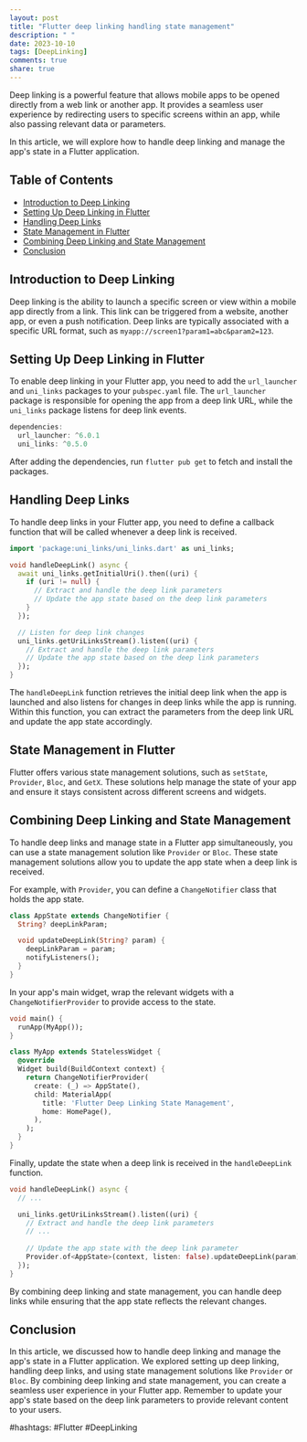 ```yaml
---
layout: post
title: "Flutter deep linking handling state management"
description: " "
date: 2023-10-10
tags: [DeepLinking]
comments: true
share: true
---
```


Deep linking is a powerful feature that allows mobile apps to be opened directly from a web link or another app. It provides a seamless user experience by redirecting users to specific screens within an app, while also passing relevant data or parameters.

In this article, we will explore how to handle deep linking and manage the app's state in a Flutter application.

## Table of Contents
- [Introduction to Deep Linking](#introduction-to-deep-linking)
- [Setting Up Deep Linking in Flutter](#setting-up-deep-linking-in-flutter)
- [Handling Deep Links](#handling-deep-links)
- [State Management in Flutter](#state-management-in-flutter)
- [Combining Deep Linking and State Management](#combining-deep-linking-and-state-management)
- [Conclusion](#conclusion)

## Introduction to Deep Linking

Deep linking is the ability to launch a specific screen or view within a mobile app directly from a link. This link can be triggered from a website, another app, or even a push notification. Deep links are typically associated with a specific URL format, such as `myapp://screen1?param1=abc&param2=123`.

## Setting Up Deep Linking in Flutter

To enable deep linking in your Flutter app, you need to add the `url_launcher` and `uni_links` packages to your `pubspec.yaml` file. The `url_launcher` package is responsible for opening the app from a deep link URL, while the `uni_links` package listens for deep link events.

```dart
dependencies:
  url_launcher: ^6.0.1
  uni_links: ^0.5.0
```

After adding the dependencies, run `flutter pub get` to fetch and install the packages.

## Handling Deep Links

To handle deep links in your Flutter app, you need to define a callback function that will be called whenever a deep link is received.

```dart
import 'package:uni_links/uni_links.dart' as uni_links;

void handleDeepLink() async {
  await uni_links.getInitialUri().then((uri) {
    if (uri != null) {
      // Extract and handle the deep link parameters
      // Update the app state based on the deep link parameters
    }
  });

  // Listen for deep link changes
  uni_links.getUriLinksStream().listen((uri) {
    // Extract and handle the deep link parameters
    // Update the app state based on the deep link parameters
  });
}
```

The `handleDeepLink` function retrieves the initial deep link when the app is launched and also listens for changes in deep links while the app is running. Within this function, you can extract the parameters from the deep link URL and update the app state accordingly.

## State Management in Flutter

Flutter offers various state management solutions, such as `setState`, `Provider`, `Bloc`, and `GetX`. These solutions help manage the state of your app and ensure it stays consistent across different screens and widgets.

## Combining Deep Linking and State Management

To handle deep links and manage state in a Flutter app simultaneously, you can use a state management solution like `Provider` or `Bloc`. These state management solutions allow you to update the app state when a deep link is received.

For example, with `Provider`, you can define a `ChangeNotifier` class that holds the app state.

```dart
class AppState extends ChangeNotifier {
  String? deepLinkParam;

  void updateDeepLink(String? param) {
    deepLinkParam = param;
    notifyListeners();
  }
}
```

In your app's main widget, wrap the relevant widgets with a `ChangeNotifierProvider` to provide access to the state.

```dart
void main() {
  runApp(MyApp());
}

class MyApp extends StatelessWidget {
  @override
  Widget build(BuildContext context) {
    return ChangeNotifierProvider(
      create: (_) => AppState(),
      child: MaterialApp(
        title: 'Flutter Deep Linking State Management',
        home: HomePage(),
      ),
    );
  }
}
```

Finally, update the state when a deep link is received in the `handleDeepLink` function.

```dart
void handleDeepLink() async {
  // ...

  uni_links.getUriLinksStream().listen((uri) {
    // Extract and handle the deep link parameters
    // ...
  
    // Update the app state with the deep link parameter
    Provider.of<AppState>(context, listen: false).updateDeepLink(param);
  });
}
```

By combining deep linking and state management, you can handle deep links while ensuring that the app state reflects the relevant changes.

## Conclusion

In this article, we discussed how to handle deep linking and manage the app's state in a Flutter application. We explored setting up deep linking, handling deep links, and using state management solutions like `Provider` or `Bloc`. By combining deep linking and state management, you can create a seamless user experience in your Flutter app. Remember to update your app's state based on the deep link parameters to provide relevant content to your users.

#hashtags: #Flutter #DeepLinking